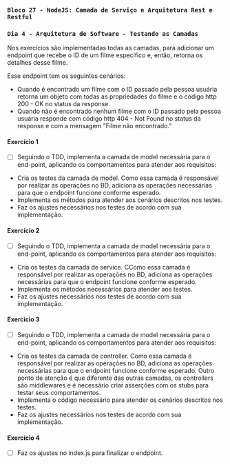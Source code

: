 ### `Bloco 27 - NodeJS: Camada de Serviço e Arquitetura Rest e Restful`

### `Dia 4 - Arquitetura de Software - Testando as Camadas`

Nos exercícios são implementadas todas as camadas, para adicionar um endpoint que recebe o ID de um filme específico e, então, retorna os detalhes desse filme.

Esse endpoint tem os seguintes cenários:

- Quando é encontrado um filme com o ID passado pela pessoa usuária retorna um objeto com todas as propriedades do filme e o código http 200 - OK no status da response.
- Quando não é encontrado nenhum filme com o ID passado pela pessoa usuária responde com código http 404 - Not Found no status da response e com a mensagem "Filme não encontrado."

#### Exercício 1

- [ ] Seguindo o TDD, implementa a camada de model necessária para o end-point, aplicando os comportamentos para atender aos requisitos:

- Cria os testes da camada de model. Como essa camada é responsável por realizar as operações no BD, adiciona as operações necessárias para que o endpoint funcione conforme esperado.
- Implementa os métodos para atender aos cenários descritos nos testes.
- Faz os ajustes necessários nos testes de acordo com sua implementação.

#### Exercício 2

- [ ] Seguindo o TDD, implementa a camada de model necessária para o end-point, aplicando os comportamentos para atender aos requisitos:
- Cria os testes da camada de service. CComo essa camada é responsável por realizar as operações no BD, adiciona as operações necessárias para que o endpoint funcione conforme esperado.
- Implementa os métodos necessários para atender aos testes.
- Faz os ajustes necessários nos testes de acordo com sua implementação.

#### Exercício 3

- [ ] Seguindo o TDD, implementa a camada de model necessária para o end-point, aplicando os comportamentos para atender aos requisitos:

- Cria os testes da camada de controller. Como essa camada é responsável por realizar as operações no BD, adiciona as operações necessárias para que o endpoint funcione conforme esperado. Outro ponto de atenção é que diferente das outras camadas, os controllers são middlewares e é necessário criar asserções com os stubs para testar seus comportamentos.
- Implementa o código necessário para atender os cenários descritos nos testes.
- Faz os ajustes necessários nos testes de acordo com sua implementação.

#### Exercício 4

- [ ] Faz os ajustes no index.js para finalizar o endpoint.
